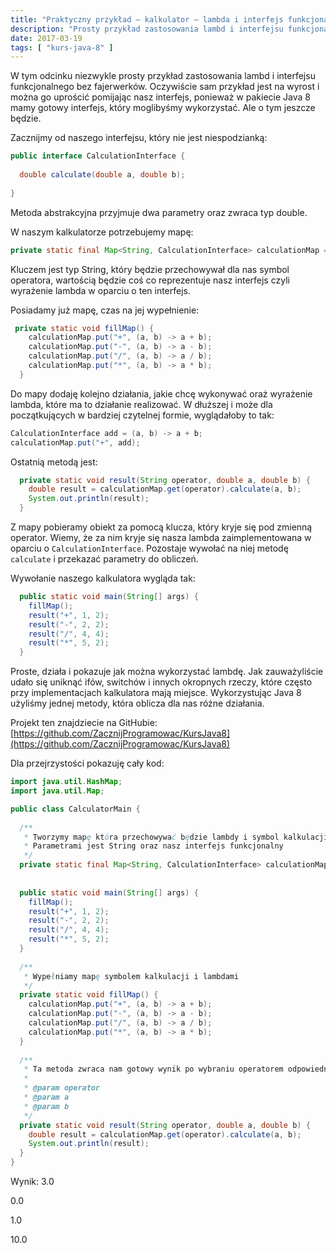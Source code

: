 ```yaml
---
title: "Praktyczny przykład – kalkulator – lambda i interfejs funkcjonalny #3"
description: "Prosty przykład zastosowania lambd i interfejsu funkcjonalnego do implementacji kalkulatora."
date: 2017-03-19
tags: [ "kurs-java-8" ]
---
```


W tym odcinku niezwykle prosty przykład zastosowania lambd i interfejsu funkcjonalnego bez fajerwerków. Oczywiście sam
przykład jest na wyrost i można go uprościć pomijając nasz interfejs, ponieważ w pakiecie Java 8 mamy gotowy interfejs,
który moglibyśmy wykorzystać. Ale o tym jeszcze będzie.

Zacznijmy od naszego interfejsu, który nie jest niespodzianką:

```java
public interface CalculationInterface {
 
  double calculate(double a, double b);
 
}
```

Metoda abstrakcyjna przyjmuje dwa parametry oraz zwraca typ double.

W naszym kalkulatorze potrzebujemy mapę:

```java
private static final Map<String, CalculationInterface> calculationMap = new HashMap<>();
```

Kluczem jest typ String, który będzie przechowywał dla nas symbol operatora, wartością będzie coś co reprezentuje nasz
interfejs czyli wyrażenie lambda w oparciu o ten interfejs.

Posiadamy już mapę, czas na jej wypełnienie:

```java
 private static void fillMap() {
    calculationMap.put("+", (a, b) -> a + b);
    calculationMap.put("-", (a, b) -> a - b);
    calculationMap.put("/", (a, b) -> a / b);
    calculationMap.put("*", (a, b) -> a * b);
  }
```

Do mapy dodaję kolejno działania, jakie chcę wykonywać oraż wyrażenie lambda, które ma to działanie realizować. W
dłuższej i może dla początkujących w bardziej czytelnej formie, wyglądałoby to tak:

```java
CalculationInterface add = (a, b) -> a + b;
calculationMap.put("+", add);
```

Ostatnią metodą jest:

```java
  private static void result(String operator, double a, double b) {
    double result = calculationMap.get(operator).calculate(a, b);
    System.out.println(result);
  }
```

Z mapy pobieramy obiekt za pomocą klucza, który kryje się pod zmienną operator. Wiemy, że za nim kryje się nasza lambda
zaimplementowana w oparciu o `CalculationInterface`. Pozostaje wywołać na niej metodę `calculate` i przekazać parametry
do obliczeń.

Wywołanie naszego kalkulatora wygląda tak:

```java
  public static void main(String[] args) {
    fillMap();
    result("+", 1, 2);
    result("-", 2, 2);
    result("/", 4, 4);
    result("*", 5, 2);
  }
```

Proste, działa i pokazuje jak można wykorzystać lambdę. Jak zauważyliście udało się uniknąć ifów, switchów i innych
okropnych rzeczy, które często przy implementacjach kalkulatora mają miejsce. Wykorzystując Java 8 użyliśmy jednej
metody, która oblicza dla nas różne działania.

Projekt ten znajdziecie na
GitHubie: [https://github.com/ZacznijProgramowac/KursJava8](https://github.com/ZacznijProgramowac/KursJava8)

Dla przejrzystości pokazuję cały kod:

```java
import java.util.HashMap;
import java.util.Map;

public class CalculatorMain {
 
  /**
   * Tworzymy mapę która przechowywać będzie lambdy i symbol kalkulacji
   * Parametrami jest String oraz nasz interfejs funkcjonalny
   */
  private static final Map<String, CalculationInterface> calculationMap = new HashMap<>();
 
 
  public static void main(String[] args) {
    fillMap();
    result("+", 1, 2);
    result("-", 2, 2);
    result("/", 4, 4);
    result("*", 5, 2);
  }
 
  /**
   * Wypełniamy mapę symbolem kalkulacji i lambdami
   */
  private static void fillMap() {
    calculationMap.put("+", (a, b) -> a + b);
    calculationMap.put("-", (a, b) -> a - b);
    calculationMap.put("/", (a, b) -> a / b);
    calculationMap.put("*", (a, b) -> a * b);
  }
 
  /**
   * Ta metoda zwraca nam gotowy wynik po wybraniu operatorem odpowiedniej lambdy i wykonaniu metody calculate
   *
   * @param operator
   * @param a
   * @param b
   */
  private static void result(String operator, double a, double b) {
    double result = calculationMap.get(operator).calculate(a, b);
    System.out.println(result);
  }
}
```

Wynik:
3.0

0.0

1.0

10.0
